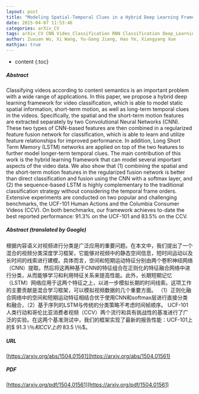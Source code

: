 ```yaml
---
layout: post
title: "Modeling Spatial-Temporal Clues in a Hybrid Deep Learning Framework for Video Classification"
date: 2015-04-07 11:53:46
categories: arXiv_CV
tags: arXiv_CV CNN Video_Classification RNN Classification Deep_Learning Relation
author: Zuxuan Wu, Xi Wang, Yu-Gang Jiang, Hao Ye, Xiangyang Xue
mathjax: true
---
```


* content
{:toc}

##### Abstract
Classifying videos according to content semantics is an important problem with a wide range of applications. In this paper, we propose a hybrid deep learning framework for video classification, which is able to model static spatial information, short-term motion, as well as long-term temporal clues in the videos. Specifically, the spatial and the short-term motion features are extracted separately by two Convolutional Neural Networks (CNN). These two types of CNN-based features are then combined in a regularized feature fusion network for classification, which is able to learn and utilize feature relationships for improved performance. In addition, Long Short Term Memory (LSTM) networks are applied on top of the two features to further model longer-term temporal clues. The main contribution of this work is the hybrid learning framework that can model several important aspects of the video data. We also show that (1) combining the spatial and the short-term motion features in the regularized fusion network is better than direct classification and fusion using the CNN with a softmax layer, and (2) the sequence-based LSTM is highly complementary to the traditional classification strategy without considering the temporal frame orders. Extensive experiments are conducted on two popular and challenging benchmarks, the UCF-101 Human Actions and the Columbia Consumer Videos (CCV). On both benchmarks, our framework achieves to-date the best reported performance: $91.3\%$ on the UCF-101 and $83.5\%$ on the CCV.

##### Abstract (translated by Google)
根据内容语义对视频进行分类是广泛应用的重要问题。在本文中，我们提出了一个混合的视频分类深度学习框架，它能够对视频中的静态空间信息，短时间运动以及长时间的线索进行建模。具体而言，空间和短期运动特征分别由两个卷积神经网络（CNN）提取。然后将这两种基于CNN的特征组合在正则化的特征融合网络中进行分类，从而能够学习和利用特征关系来提高性能。此外，长期短期记忆（LSTM）网络应用于这两个特征之上，以进一步模拟长期的时间线索。这项工作的主要贡献是混合学习框架，可以模拟视频数据的几个重要方面。 （1）正则化融合网络中的空间和短期运动特征相结合优于使用CNN和softmax层进行直接分类和融合，（2）基于序列的LSTM与传统的分类策略不考虑时间帧顺序。 UCF-101人类行动和哥伦比亚消费者视频（CCV）两个流行和具有挑战性的基准进行了广泛的实验。在这两个基准测试中，我们的框架实现了最新的报告性能：UCF-101上的$ 91.3 \％$和CCV上的$ 83.5 \％$。

##### URL
[https://arxiv.org/abs/1504.01561](https://arxiv.org/abs/1504.01561)

##### PDF
[https://arxiv.org/pdf/1504.01561](https://arxiv.org/pdf/1504.01561)

